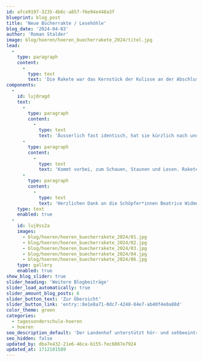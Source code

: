 ```yaml
---
id: afce9197-3235-4b6c-a857-f6e94e448a3f
blueprint: blog_post
title: 'Neue Bücherrakte / Lesehöhle'
blog_date: '2024-04-03'
author: 'Roman Stalder'
image: blog/hoeren/hoeren_buecherrakete_2024/titel.jpg
lead:
  -
    type: paragraph
    content:
      -
        type: text
        text: 'Die Rakete war das Kernstück der Kulisse an der Abschlussfeier im Sommer. Seither schmückt sie den Vorraum der Bibliothek. '
components:
  -
    id: luj0ragd
    text:
      -
        type: paragraph
        content:
          -
            type: text
            text: 'Äusserlich fast identisch, hat sie kürzlich nach und nach ein neues Innenleben erhalten und unterdessen ist sie Leseecke, Rückzugsort, Sessel und Mediengestell, aktuell für Science Fiction und Weltraum. Sie wurde auch durch zahlreiche liebevolle Details ergänzt.'
      -
        type: paragraph
        content:
          -
            type: text
            text: 'Kommt vorbei, zum Schauen, Staunen und Lesen. Raketen wie Bücher können Menschen die Türen zu neuen Welten öffnen.'
      -
        type: paragraph
        content:
          -
            type: text
            text: 'Herzlichen Dank an die Schöpfer*innen Beatrice Widmer und Lars Reimann.'
    type: text
    enabled: true
  -
    id: luj0ss2a
    images:
      - blog/hoeren/hoeren_buecherrakete_2024/01.jpg
      - blog/hoeren/hoeren_buecherrakete_2024/02.jpg
      - blog/hoeren/hoeren_buecherrakete_2024/03.jpg
      - blog/hoeren/hoeren_buecherrakete_2024/04.jpg
      - blog/hoeren/hoeren_buecherrakete_2024/06.jpg
    type: gallery
    enabled: true
show_blog_slider: true
slider_heading: 'Weitere Blogbeiträge'
slider_load_automatically: true
slider_amount_blog_posts: 6
slider_button_text: 'Zur Übersicht'
slider_button_link: 'entry::8e1e8a71-0dc7-4248-84e7-ab40f4e0a88d'
color_theme: green
categories:
  - tagessonderschule-hoeren
  - hoeren
seo_description_default: 'Der Landenhof unterstützt hör- und sehbeeinträchtigte Kinder & Jugendliche in ihrem selbstbestimmten Leben durch Förderung ihrer Fähigkeiten & Entwicklung'
seo_hidden: false
updated_by: dba7e432-21e6-46ca-b155-fec6087e7924
updated_at: 1712101589
---
```

